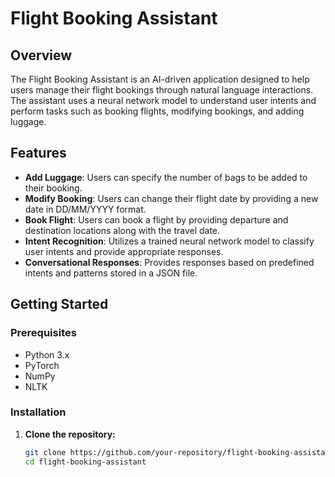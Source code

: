 # Flight Booking Assistant

## Overview

The Flight Booking Assistant is an AI-driven application designed to help users manage their flight bookings through natural language interactions. The assistant uses a neural network model to understand user intents and perform tasks such as booking flights, modifying bookings, and adding luggage.

## Features

- **Add Luggage**: Users can specify the number of bags to be added to their booking.
- **Modify Booking**: Users can change their flight date by providing a new date in DD/MM/YYYY format.
- **Book Flight**: Users can book a flight by providing departure and destination locations along with the travel date.
- **Intent Recognition**: Utilizes a trained neural network model to classify user intents and provide appropriate responses.
- **Conversational Responses**: Provides responses based on predefined intents and patterns stored in a JSON file.

## Getting Started

### Prerequisites

- Python 3.x
- PyTorch
- NumPy
- NLTK

### Installation

1. **Clone the repository:**

   ```bash
   git clone https://github.com/your-repository/flight-booking-assistant.git
   cd flight-booking-assistant
